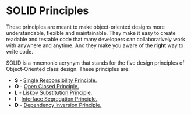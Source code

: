 # SOLID Principles

These principles are meant to make object-oriented designs more understandable, flexible and maintainable. They make it easy to create readable and testable code that many developers can collaboratively work with anywhere and anytime. And they make you aware of the <b>right</b> way to write code.

SOLID is a mnemonic acrynym that stands for the five design principles of Object-Oriented class design. These principles are:

- <b>S</b> - [Single Responsibility Principle.](./Single%20Responsibility%20Principle/index.md)
- <b>O</b> - [Open Closed Principle.](./Open%20Closed%20Principle/index.md)
- <b>L</b> - [Liskov Substitution Principle.](./Liskov%20Substitution%20Principle//index.md)
- <b>I</b> - [Interface Segregation Principle.](./Interface%20Segregation%20Principle/index.md)
- <b>D</b> - [Dependency Inversion Principle.](./Dependency%20Inversion%20Principle/index.md)